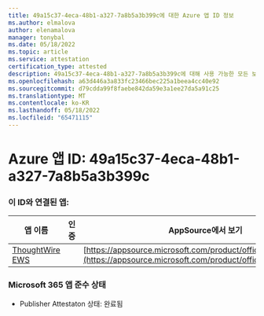 ```yaml
---
title: 49a15c37-4eca-48b1-a327-7a8b5a3b399c에 대한 Azure 앱 ID 정보
ms.author: elmalova
author: elenamalova
manager: tonybal
ms.date: 05/18/2022
ms.topic: article
ms.service: attestation
certification_type: attested
description: 49a15c37-4eca-48b1-a327-7a8b5a3b399c에 대해 사용 가능한 모든 보안 및 규정 준수 정보입니다.
ms.openlocfilehash: a63d446a3a833fc23466bec225a1beea4cc40e92
ms.sourcegitcommit: d79cdda99f8faebe842da59e3a1ee27da5a91c25
ms.translationtype: MT
ms.contentlocale: ko-KR
ms.lasthandoff: 05/18/2022
ms.locfileid: "65471115"
---
```

# <a name="azure-app-id-49a15c37-4eca-48b1-a327-7a8b5a3b399c"></a>Azure 앱 ID: 49a15c37-4eca-48b1-a327-7a8b5a3b399c


### <a name="apps-associated-with-this-id"></a>이 ID와 연결된 앱:
| **앱 이름** | **인증** | **AppSource에서 보기** |
|--------------|---------------|-----------------------|
| [ThoughtWire EWS](../forward/WA200003239.md) |  | [https://appsource.microsoft.com/product/office/WA200003239](https://appsource.microsoft.com/product/office/WA200003239) |

### <a name="microsoft-365-app-compliance-status"></a>Microsoft 365 앱 준수 상태
- Publisher Attestaton 상태: 완료됨
